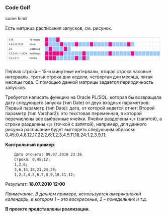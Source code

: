 ### Code Golf
some kind 

Есть матрица расписания запусков, см. рисунок.

![Picture](img.png)


Первая строка – 15-и минутные интервалы, вторая строка часовые интервалы, третья строка дни недели, четвертая дни месяца, пятая месяцы года. С помощью данной матрицы задается периодичность запусков.

Требуется написать функцию на Oracle PL/SQL, которая бы возвращала дату следующего запуска (тип Date) от двух входных параметров:
Первый параметр (тип Date): дата, от которой ведется отчет;
Второй параметр (тип Varchar2): это текстовая переменная, в которой перечислены все выбранные ячейки. Ячейки разделены «,» (запятой), а строки разделены «;» (точкой с запятой), например, для данного рисунка расписание будет выглядеть следующим образом: 0,45;0,4,8,12,17,22;2,6;1,2,3,4,5,11,18,24;1,2,3,9,11;

**Контрольный пример**:

        Дата отсчета: 09.07.2010 23:36
        Строка: 0,45;12;
        1,2,6;
        3,6,14,18,21,24,28;
        1,2,3,4,5,6,7,8,9,10,11,12;

Результат: **18.07.2010 12:00**

_Примечание. В данном примере, используется американский календарь, в котором 1 – это воскресенье, 2 – понедельник и т.д._

**В проекте представлены реализации.**